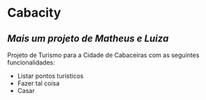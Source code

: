 # Cabacity
## _Mais um projeto de Matheus e Luiza_

Projeto de Turismo para a Cidade de Cabaceiras com as seguintes funcionalidades:

- Listar pontos turisticos
- Fazer tal coisa
- Casar